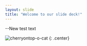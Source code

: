 ```yaml
---
layout: slide
title: "Welcome to our slide deck!"
---
```


--New test text

![cherryontop-o-cat](https://octodex.github.com/images/cherryontop-o-cat.png)
{: .center}
